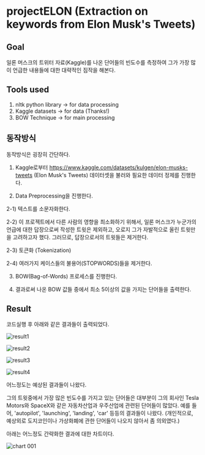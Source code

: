 # projectELON (Extraction on keywords from Elon Musk's Tweets)

## Goal 
일론 머스크의 트위터 자료(Kaggle)를 나온 단어들의 빈도수를 측정하여 그가 가장 많이 언급한 내용들에 대한 대략적인 짐작을 해본다.

## Tools used

1) nltk python library -> for data processing
2) Kaggle datasets -> for data (Thanks!)
3) BOW Technique -> for main processing

## 동작방식
동작방식은 굉장히 간단하다.

1) Kaggle로부터 https://www.kaggle.com/datasets/kulgen/elon-musks-tweets (Elon Musk's Tweets) 데이터셋을 불러와 필요한 데이터 정제를 진행한다. 

2) Data Preprocessing을 진행한다. 

  2-1) 텍스트를 소문자화한다.
  
  2-2) 이 프로젝트에서 다른 사람의 영향을 최소화하기 위해서, 일론 머스크가 누군가의 언급에 대한 답장으로써 작성한 트윗은 제외하고, 오로지 그가 자발적으로 올린 트윗만을 고려하고자 했다. 
  그러므로, 답장으로서의 트윗들은 제거한다.
  
  2-3) 토큰화 (Tokenization)
  
  2-4) 여러가지 케이스들의 불용어(STOPWORDS)들을 제거한다.
  
3) BOW(Bag-of-Words) 프로세스를 진행한다.

4) 결과로써 나온 BOW 값들 중에서 최소 5이상의 값을 가지는 단어들을 출력한다.

## Result
코드실행 후 아래와 같은 결과들이 출력되었다.

![result1](https://user-images.githubusercontent.com/89559437/170848608-6874f228-e2bb-47e1-bfd6-66cd7aa1a707.png)

![result2](https://user-images.githubusercontent.com/89559437/170848609-2037ef3f-7e97-4d4a-861e-f5438f8fee93.png)

![result3](https://user-images.githubusercontent.com/89559437/170848610-6ebe53c6-88d9-45f9-8695-3835b9dc8be6.png)

![result4](https://user-images.githubusercontent.com/89559437/170848611-4ab4d06c-568d-4055-9a4a-8891961d5a30.png)

어느정도는 예상된 결과들이 나왔다. 

그의 트윗중에서 가장 많은 빈도수를 가지고 있는 단어들은 대부분이 그의 회사인 Tesla Motors와 SpaceX와 같은 자동차산업과 우주산업에 관련된 단어들이 많았다.
예를 들어, 'autopilot', 'launching', 'landing', 'car' 등등의 결과들이 나왔다. (개인적으로, 예상외로 도지코인이나 가상화폐에 관한 단어들이 나오지 않아서 좀 의외였다.)

아래는 어느정도 간략화한 결과에 대한 차트이다.

![chart 001](https://user-images.githubusercontent.com/89559437/170848614-be8de21e-54a8-41ce-b51b-76ad813cb8f8.jpeg)

